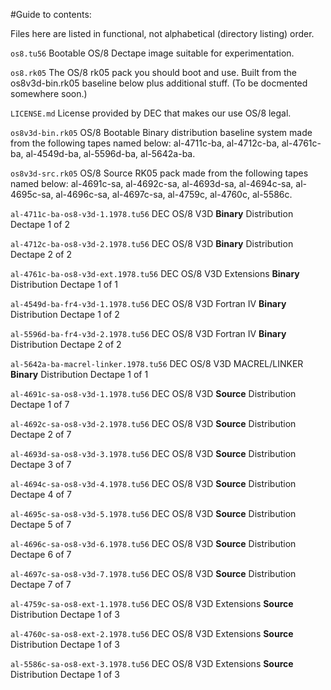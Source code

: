 #Guide to contents:

Files here are listed in functional, not alphabetical (directory listing) order.

`os8.tu56` Bootable OS/8 Dectape image suitable for experimentation.

`os8.rk05` The OS/8 rk05 pack you should boot and use.  Built from the os8v3d-bin.rk05 baseline below plus additional stuff. (To be docmented somewhere soon.)

`LICENSE.md`	License provided by DEC that makes our use OS/8 legal.

`os8v3d-bin.rk05`	OS/8 Bootable Binary distribution baseline system made from the following tapes named below: al-4711c-ba, al-4712c-ba, al-4761c-ba, al-4549d-ba, al-5596d-ba, al-5642a-ba.

`os8v3d-src.rk05`	OS/8 Source RK05 pack made from the following tapes named below: al-4691c-sa, al-4692c-sa, al-4693d-sa, al-4694c-sa, al-4695c-sa, al-4696c-sa, al-4697c-sa, al-4759c, al-4760c, al-5586c.


`al-4711c-ba-os8-v3d-1.1978.tu56`   DEC OS/8 V3D **Binary** Distribution Dectape 1 of 2

`al-4712c-ba-os8-v3d-2.1978.tu56`   DEC OS/8 V3D **Binary** Distribution Dectape 2 of 2

`al-4761c-ba-os8-v3d-ext.1978.tu56`   DEC OS/8 V3D Extensions **Binary** Distribution Dectape 1 of 1

`al-4549d-ba-fr4-v3d-1.1978.tu56`   DEC OS/8 V3D Fortran IV **Binary** Distribution Dectape 1 of 2

`al-5596d-ba-fr4-v3d-2.1978.tu56`   DEC OS/8 V3D Fortran IV **Binary** Distribution Dectape 2 of 2

`al-5642a-ba-macrel-linker.1978.tu56`   DEC OS/8 V3D MACREL/LINKER **Binary** Distribution Dectape 1 of 1

`al-4691c-sa-os8-v3d-1.1978.tu56`   DEC OS/8 V3D **Source** Distribution Dectape 1 of 7

`al-4692c-sa-os8-v3d-2.1978.tu56`   DEC OS/8 V3D **Source** Distribution Dectape 2 of 7

`al-4693d-sa-os8-v3d-3.1978.tu56`   DEC OS/8 V3D **Source** Distribution Dectape 3 of 7

`al-4694c-sa-os8-v3d-4.1978.tu56`   DEC OS/8 V3D **Source** Distribution Dectape 4 of 7

`al-4695c-sa-os8-v3d-5.1978.tu56`   DEC OS/8 V3D **Source** Distribution Dectape 5 of 7

`al-4696c-sa-os8-v3d-6.1978.tu56`   DEC OS/8 V3D **Source** Distribution Dectape 6 of 7

`al-4697c-sa-os8-v3d-7.1978.tu56`   DEC OS/8 V3D **Source** Distribution Dectape 7 of 7

`al-4759c-sa-os8-ext-1.1978.tu56`   DEC OS/8 V3D Extensions **Source** Distribution Dectape 1 of 3

`al-4760c-sa-os8-ext-2.1978.tu56`   DEC OS/8 V3D Extensions **Source** Distribution Dectape 1 of 3

`al-5586c-sa-os8-ext-3.1978.tu56`   DEC OS/8 V3D Extensions **Source** Distribution Dectape 1 of 3
